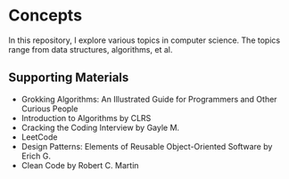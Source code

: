 # Concepts
In this repository, I explore various topics in computer science. The topics range from data structures, algorithms, et al.

## Supporting Materials

- Grokking Algorithms: An Illustrated Guide for Programmers and Other Curious People
- Introduction to Algorithms by CLRS
- Cracking the Coding Interview by Gayle M.
- LeetCode
- Design Patterns: Elements of Reusable Object-Oriented Software by Erich G.
- Clean Code by Robert C. Martin
